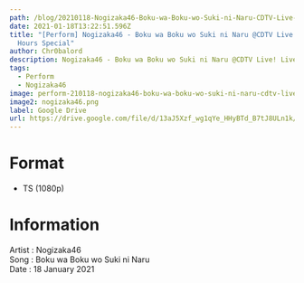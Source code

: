 ```yaml
---
path: /blog/20210118-Nogizaka46-Boku-wa-Boku-wo-Suki-ni-Naru-CDTV-Live-Live-2hours-Special
date: 2021-01-18T13:22:51.596Z
title: "[Perform] Nogizaka46 - Boku wa Boku wo Suki ni Naru @CDTV Live! Live! 2
  Hours Special"
author: Chr0balord
description: Nogizaka46 - Boku wa Boku wo Suki ni Naru @CDTV Live! Live! 2 Hours Special
tags:
  - Perform
  - Nogizaka46
image: perform-210118-nogizaka46-boku-wa-boku-wo-suki-ni-naru-cdtv-live-live-2-hours-special.ts_thumbs.jpg
image2: nogizaka46.png
label: Google Drive
url: https://drive.google.com/file/d/13aJ5Xzf_wg1qYe_HHyBTd_B7tJ8ULn1k/view?usp=sharing
---
```

# Format

* TS (1080p)

# Information

Artist : Nogizaka46 <br>Song : Boku wa Boku wo Suki ni Naru <br>
Date : 18 January 2021